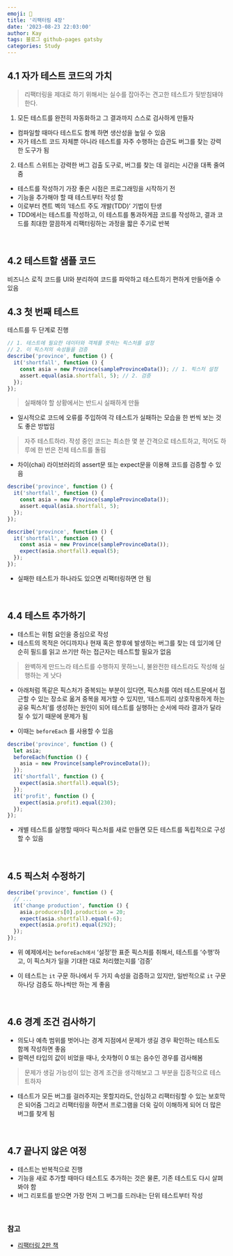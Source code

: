 ```yaml
---
emoji: 👋
title: '리팩터링 4장'
date: '2023-08-23 22:03:00'
author: Kay
tags: 블로그 github-pages gatsby
categories: Study
---
```


## 4.1 자가 테스트 코드의 가치

> 리팩터링을 제대로 하기 위해서는 실수를 잡아주는 견고한 테스트가 뒷받침돼야 한다.

1. 모든 테스트를 완전히 자동화하고 그 결과까지 스스로 검사하게 만들자

- 컴파일할 때마다 테스트도 함께 하면 생산성을 높일 수 있음
- 자가 테스트 코드 자체뿐 아니라 테스트를 자주 수행하는 습관도 버그를 찾는 강력한 도구가 됨

2. 테스트 스위트는 강력한 버그 검출 도구로, 버그를 찾는 데 걸리는 시간을 대폭 줄여줌

- 테스트를 작성하기 가장 좋은 시점은 프로그래밍을 시작하기 전
- 기능을 추가해야 할 때 테스트부터 작성 함
- 이로부터 켄트 벡의 ‘테스트 주도 개발(TDD)’ 기법이 탄생
- TDD에서는 테스트를 작성하고, 이 테스트를 통과하게끔 코드를 작성하고, 결과 코드를 최대한 깔끔하게 리팩터링하는 과정을 짧은 주기로 반복

<br>

## 4.2 테스트할 샘플 코드

비즈니스 로직 코드를 UI와 분리하여 코드를 파악하고 테스트하기 편하게 만들어줄 수 있음

## 4.3 첫 번째 테스트

테스트를 두 단계로 진행

```ts
// 1. 테스트에 필요한 데이터와 객체를 뜻하는 픽스처를 설정
// 2. 이 픽스처의 속성들을 검증
describe('province', function () {
  it('shortfall', function () {
    const asia = new Province(sampleProvinceData()); // 1. 픽스처 설정
    assert.equal(asia.shortfall, 5); // 2. 검증
  });
});
```

> 실패해야 할 상황에서는 반드시 실패하게 만들

- 일시적으로 코드에 오류를 주입하여 각 테스트가 실패하는 모습을 한 번씩 보는 것도 좋은 방법임

> 자주 테스트하라. 작성 중인 코드는 최소한 몇 분 간격으로 테스트하고, 적어도 하루에 한 번은 전체 테스트를 돌림

- 차이(chai) 라이브러리의 assert문 또는 expect문을 이용해 코드를 검증할 수 있음

```ts
describe('province', function () {
  it('shortfall', function () {
    const asia = new Province(sampleProvinceData());
    assert.equal(asia.shortfall, 5);
  });
});

describe('province', function () {
  it('shortfall', function () {
    const asia = new Province(sampleProvinceData());
    expect(asia.shortfall).equal(5);
  });
});
```

- 실패한 테스트가 하나라도 있으면 리팩터링하면 안 됨

<br>

## 4.4 테스트 추가하기

- 테스트는 위험 요인을 중심으로 작성
- 테스트의 목적은 어디까지나 현재 혹은 향후에 발생하는 버그를 찾는 데 있기에 단순히 필드를 읽고 쓰기만 하는 접근자는 테스트할 필요가 없음

> 완벽하게 만드느라 테스트를 수행하지 못하느니, 불완전한 테스트라도 작성해 실행하는 게 낫다

- 아래처럼 똑같은 픽스처가 중복되는 부분이 있다면, 픽스처를 여러 테스트문에서 접근할 수 있는 장소로 옮겨 중복을 제거할 수 있지만, ‘테스트끼리 상호작용하게 하는 공유 픽스처’를 생성하는 원인이 되어 테스트를 실행하는 순서에 따라 결과가 달라질 수 있기 때문에 문제가 됨

- 이때는 `beforeEach` 를 사용할 수 있음

```ts
describe('province', function () {
  let asia;
  beforeEach(function () {
    asia = new Province(sampleProvinceData());
  });
  it('shortfall', function () {
    expect(asia.shortfall).equal(5);
  });
  it('profit', function () {
    expect(asia.profit).equal(230);
  });
});
```

- 개별 테스트를 실행할 때마다 픽스처를 새로 만들면 모든 테스트를 독립적으로 구성할 수 있음

<br>

## 4.5 픽스처 수정하기

```ts
describe('province', function () {
  // ...
  it('change production', function () {
    asia.producers[0].production = 20;
    expect(asia.shortfall).equal(-6);
    expect(asia.profit).equal(292);
  });
});
```

- 위 예제에서는 `beforeEach에서` ‘설정’한 표준 픽스처를 취해서, 테스트를 ‘수행’하고, 이 픽스처가 일을 기대한 대로 처리했는지를 ‘검증’

- 이 테스트는 `it` 구문 하나에서 두 가지 속성을 검증하고 있지만, 일반적으로 `it` 구문 하나당 검증도 하나씩만 하는 게 좋음

<br>

## 4.6 경계 조건 검사하기

- 의도나 예측 범위를 벗어나는 경계 지점에서 문제가 생길 경우 확인하는 테스트도 함께 작성하면 좋음
- 컬렉션 타입의 값이 비었을 때나, 숫자형이 0 또는 음수인 경우를 검사해봄

> 문제가 생길 가능성이 있는 경계 조건을 생각해보고 그 부분을 집중적으로 테스트하자

- 테스트가 모든 버그를 걸러주지는 못할지라도, 안심하고 리팩터링할 수 있는 보호막은 되어줌 그리고 리팩터링을 하면서 프로그램을 더욱 깊이 이해하게 되어 더 많은 버그를 찾게 됨

<br>

## 4.7 끝나지 않은 여정

- 테스트는 반복적으로 진행
- 기능을 새로 추가할 때마다 테스트도 추가하는 것은 물론, 기존 테스트도 다시 살펴봐야 함
- 버그 리포트를 받으면 가장 먼저 그 버그를 드러내는 단위 테스트부터 작성

<br>

### 참고

- [리팩터링 2판 책](https://www.yes24.com/Product/Goods/89649360)

```toc

```
